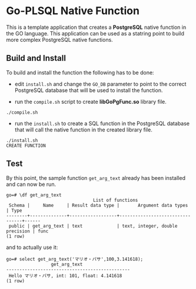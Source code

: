 # Go-PLSQL Native Function

This is a template application that creates a **PostgreSQL** native function in the GO language. This application can be used as a statring point to build more complex PostgreSQL native functions.

## Build and Install

To build and install the function the following has to be done:  

* edit `install.sh` and change the `GO_DB` parameter to point to the correct PostgreSQL database that will be used to install the function. 

* run the `compile.sh` script to create **libGoPgFunc.so** library file.

```
./compile.sh
```

* run the `install.sh` to create a SQL  function in the PostgreSQL database that will call the native function in the created library file.

```
./install.sh
CREATE FUNCTION
```

## Test

By this point, the sample function `get_arg_text` already has been installed and can now be run.

```
go=# \df get_arg_text
                                 List of functions
 Schema |     Name     | Result data type |       Argument data types       | Type 
--------+--------------+------------------+---------------------------------+------
 public | get_arg_text | text             | text, integer, double precision | func
(1 row)

```

and to actually use it:

```
go=# select get_arg_text('マリオ・バサ',100,3.141618);
                 get_arg_text                  
-----------------------------------------------
 Hello マリオ・バサ, int: 101, float: 4.141618
(1 row)

```
